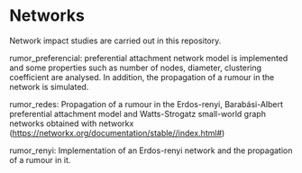 # Networks

Network impact studies are carried out in this repository.

rumor_preferencial: preferential attachment network model is implemented and some properties such as number of nodes, diameter, clustering coefficient are analysed. In addition, the propagation of a rumour in the network is simulated.

rumor_redes: Propagation of a rumour in the Erdos-renyi, Barabási-Albert preferential attachment model and Watts-Strogatz small-world graph networks obtained with networkx (https://networkx.org/documentation/stable//index.html#)

rumor_renyi: Implementation of an Erdos-renyi network and the propagation of a rumour in it.
